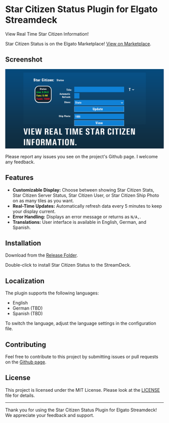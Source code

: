 # Star Citizen Status Plugin for Elgato Streamdeck

View Real Time Star Citizen Information!

Star Citizen Status is on the Elgato Marketplace! [View on Marketplace](https://marketplace.elgato.com/product/####).

## Screenshot

![screencap.png](doc/screencap.png)

Please report any issues you see on the project's Github page. I welcome any feedback.

## Features

- **Customizable Display:** Choose between showing Star Citizen Stats, Star Citizen Server Status, Star Citizen User, or Star Citizen Ship Photo on as many tiles as you want.
- **Real-Time Updates:** Automatically refresh data every 5 minutes to keep your display current.
- **Error Handling:** Displays an error message or returns as `N/A,`.
- **Translations:** User interface is available in English, German, and Spanish.

## Installation

Download from the [Release Folder](Release/com.f00d4tehg0dz.star-citizen-status.streamDeckPlugin).

Double-click to install Star Citizen Status to the StreamDeck.

## Localization

The plugin supports the following languages:
- English
- German (TBD)
- Spanish (TBD)

To switch the language, adjust the language settings in the configuration file.

## Contributing

Feel free to contribute to this project by submitting issues or pull requests on the [Github page](https://github.com/f00d4tehg0dz/starcitizen-server-status-plugin-for-elgato-streamdeck).

## License

This project is licensed under the MIT License. Please look at the [LICENSE](LICENSE) file for details.

---

Thank you for using the Star Citizen Status Plugin for Elgato Streamdeck! We appreciate your feedback and support.

